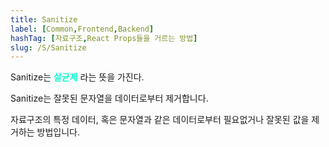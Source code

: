 ```yaml
---
title: Sanitize
label: [Common,Frontend,Backend]
hashTag: [자료구조,React Props들을 거르는 방법]
slug: /S/Sanitize
---
```

Sanitize는 <span style="color:#00FFCC; font-weight:bold;">살균제</span> 라는 뜻을 가진다.

Sanitize는 잘못된 문자열을 데이터로부터 제거합니다.

자료구조의 특정 데이터, 혹은 문자열과 같은 데이터로부터 필요없거나 잘못된 값을 제거하는 방법입니다.
